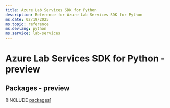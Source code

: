 ```yaml
---
title: Azure Lab Services SDK for Python
description: Reference for Azure Lab Services SDK for Python
ms.date: 02/19/2025
ms.topic: reference
ms.devlang: python
ms.service: lab-services
---
```

# Azure Lab Services SDK for Python - preview
## Packages - preview
[!INCLUDE [packages](lab-services-index.md)]